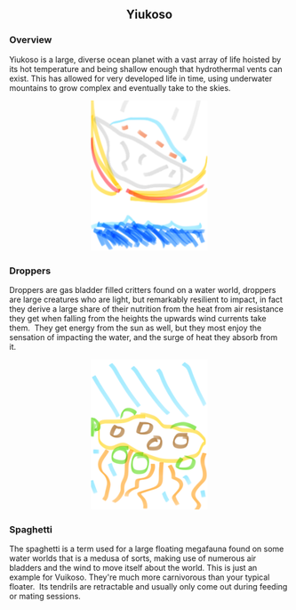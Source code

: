 <h2 align="center">Yiukoso
</h2>

### Overview

Yiukoso is a large, diverse ocean planet with a vast array of life hoisted by its hot temperature and being shallow enough that hydrothermal vents can exist.  This has allowed for very developed life in time, using underwater mountains to grow complex and eventually take to the skies.

<p align="center">
<img src="https://github.com/Insculpo/Sandbox_Galaxy/blob/Galactic/Stellar_Abyss_Setting_Bible/Photo_Directory/Dropper.png" width="210" height="270">
</p>

### Droppers

Droppers are gas bladder filled critters found on a water world, droppers are large creatures who are light, but remarkably resilient to impact, in fact they derive a large share of their nutrition from the heat from air resistance they get when falling from the heights the upwards wind currents take them.  They get energy from the sun as well, but they most enjoy the sensation of impacting the water, and the surge of heat they absorb from it.    

<p align="center">
<img src="https://github.com/Insculpo/Sandbox_Galaxy/blob/Galactic/Stellar_Abyss_Setting_Bible/Photo_Directory/Spaghetti.png" width="210" height="270">
</p>

### Spaghetti

The spaghetti is a term used for a large floating megafauna found on some water worlds that is a medusa of sorts, making use of numerous air bladders and the wind to move itself about the world.  This is just an example for Vuikoso.  They're much more carnivorous than your typical floater.  Its tendrils are retractable and usually only come out during feeding or mating sessions.  
